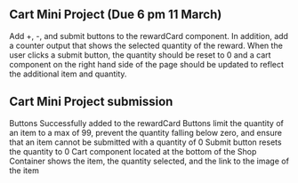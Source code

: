 ## Cart Mini Project (Due 6 pm 11 March)

Add +, -, and submit buttons to the rewardCard component. In addition, add a counter output that shows the selected quantity of the reward. When the user clicks a submit button, the quantity should be reset to 0 and a cart component on the right hand side of the page should be updated to reflect the additional item and quantity.

## Cart Mini Project submission
Buttons Successfully added to the rewardCard
Buttons limit the quantity of an item to a max of 99, prevent the quantity falling below zero, and ensure that an item cannot be submitted with a quantity of 0
Submit button resets the quantity to 0
Cart component located at the bottom of the Shop Container shows the item, the quantity selected, and the link to the image of the item